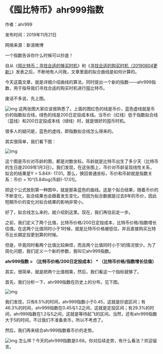 # 《囤比特币》ahr999指数

作者：ahr999

发布时间：2019年11月21日

网络来源：新浪微博

一个指数告诉你什么时候可以抄底！

自从《[囤比特币：寻找合适的够买时机](http://btc.mom/?p=195)》和《[寻找合适的购买时机（20190804更新）](http://btc.mom/?p=2687)》发表之后，不断地有人问我，文章里面的拟合曲线是如何计算的。



今天这篇文章，就是详细介绍曲线的算法，同时提出一个新的指数——ahr999指数，用于指导我们寻找合适的购买时机进行囤比特币。



废话不多说，先上图。

![img](http://btc.mom/wp-content/uploads/2019/11/a16910e9-6afe-46e7-b1bb-190946ac2c03.jpeg)
 这两张图大家应该很熟悉了。上面的图红色的线是币价，蓝色虚线就是币价的指数拟合线，绿色的线是200日定投成本线。当币价（红线）低于指数拟合线（蓝线）和200日定投成本线（绿线）时，就是很好的囤币时机。



很多人的疑问是，蓝色的虚线，即指数拟合线怎么得来的。



其实很简单，我们看下图：

![img](http://btc.mom/wp-content/uploads/2019/11/d2da1302-537e-4358-a1da-900d39275cbb.jpeg)
 ​

这个图是币价对币龄的图，都是对数坐标。币龄就是比特币出生了多少天（比特币的生日是2009年1月3日）。我们发现，在这张图上，币价对币龄呈现线性关系，拟合的结果是Y = 5.84X- 17.01。那么，换回普通坐标，币价和币龄就是指数关系：币价 = 10^[5.84log(币龄)-17.01]。



把这个公式放到第一种图中，就是那条蓝色的曲线。这是个拟合结果，随着币价的不断变化，拟合结果也会跟着发生变化。但因为拟合数据是过去8年的币价，因此短期币价的变化对拟合结果的影响非常小。



好了，拟合线怎么来的，就介绍到这里。现在，我们再往前走一步。



之前，我们定义了两个比值，比特币价格/200日定投成本，比特币价格/指数增长估值。在这两个比值同时小于1时候，就是比特币价格被低估，并且直接购买比特币比长期定投更划算的时候。



但是，毕竟同时看两个比值比较麻烦，而且两个比值同时小于1的情况很少。为了简化问题，我们定义一个新的参数，我叫它ahr999指数。



**ahr999指数 = （比特币价格/200日定投成本） \* （比特币价格/指数增长估值）**



其实，很简单，就是把两个比值相乘，然后，我们看这一个指标就够了。



首先，我们分析一下，ahr999指数在历史上的分布，见下图。

![img](http://btc.mom/wp-content/uploads/2019/11/db4ae993-df27-46f7-98b7-223326169730.jpeg)
 ​

我们发现，只有8.5%的时间，ahr999指数小于0.45，这就是抄底区间；有46.3%的时间，ahr999指数在0.45与1.2之间，这就是定投区间；有29.3%的时间，ahr999指数在1.2与5之间，这就是等待起飞的区间。当然，还有ahr999指数大于5的时间，不过我们不准备卖币，所以不考虑了。



然后，我们再来结合ahr999指数看币价的走势。

![img](http://btc.mom/wp-content/uploads/2019/11/51ca1013-e678-41de-ad59-2a1e47add6c1.jpeg)
 怎么样？今天的ahr999指数是0.68。你对后续走势，有什么看法？欢迎留言。​​​

